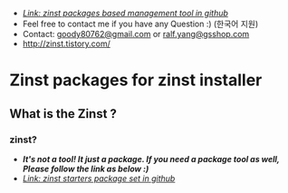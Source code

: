 * [*Link: zinst packages based management tool in github*](https://github.com/goody80/Ralf_Dev)
* Feel free to contact me if you have any Question :) (한국어 지원)
* Contact: goody80762@gmail.com or ralf.yang@gsshop.com
* http://zinst.tistory.com/

# Zinst packages for zinst installer
## What is the Zinst ?
### zinst?
* <b>*It's not a tool! It just a package. If you need a package tool as well, Please follow the link as below :)*</b>
* [*Link: zinst starters package set in github*](https://github.com/goody80/Ralf_Dev)

